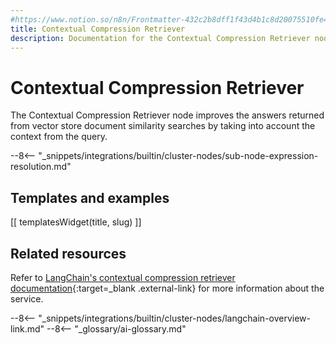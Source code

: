 ```yaml
---
#https://www.notion.so/n8n/Frontmatter-432c2b8dff1f43d4b1c8d20075510fe4
title: Contextual Compression Retriever
description: Documentation for the Contextual Compression Retriever node in n8n, a workflow automation platform. Includes details of operations and configuration, and links to examples and credentials information.
---
```


# Contextual Compression Retriever

The Contextual Compression Retriever node improves the answers returned from vector store document similarity searches by taking into account the context from the query.

--8<-- "_snippets/integrations/builtin/cluster-nodes/sub-node-expression-resolution.md"

## Templates and examples

<!-- see https://www.notion.so/n8n/Pull-in-templates-for-the-integrations-pages-37c716837b804d30a33b47475f6e3780 -->
[[ templatesWidget(title, slug) ]]

## Related resources

Refer to [LangChain's contextual compression retriever documentation](https://js.langchain.com/docs/modules/data_connection/retrievers/integrations/contextual-compression-retriever){:target=_blank .external-link} for more information about the service.

--8<-- "_snippets/integrations/builtin/cluster-nodes/langchain-overview-link.md"
--8<-- "_glossary/ai-glossary.md"
